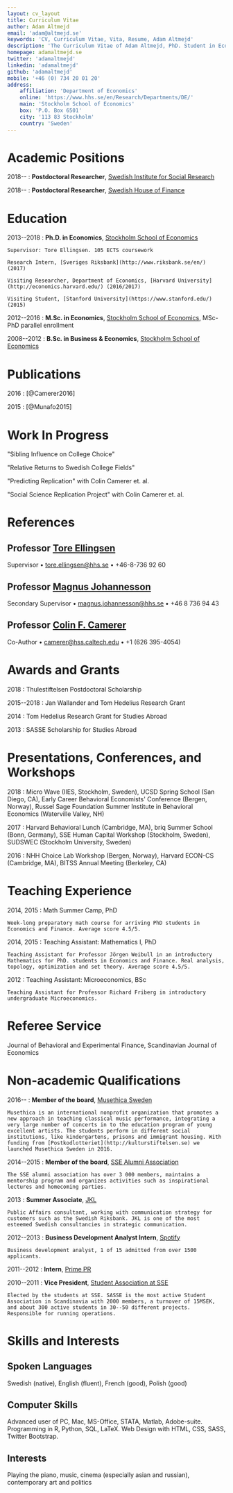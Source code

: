 ```yaml
---
layout: cv_layout
title: Curriculum Vitae
author: Adam Altmejd
email: 'adam@altmejd.se'
keywords: 'CV, Curriculum Vitae, Vita, Resume, Adam Altmejd'
description: 'The Curriculum Vitae of Adam Altmejd, PhD. Student in Economics.'
homepage: adamaltmejd.se
twitter: 'adamaltmejd'
linkedin: 'adamaltmejd'
github: 'adamaltmejd'
mobile: '+46 (0) 734 20 01 20'
address:
    affiliation: 'Department of Economics'
    online: 'https://www.hhs.se/en/Research/Departments/DE/'
    main: 'Stockholm School of Economics'
    box: 'P.O. Box 6501'
    city: '113 83 Stockholm'
    country: 'Sweden'
---
```


# Academic Positions

2018--
:   **Postdoctoral Researcher**, [Swedish Institute for Social Research](https://www.sofi.su.se)

2018--
:   **Postdoctoral Researcher**, [Swedish House of Finance](https://www.houseoffinance.se)

# Education

2013--2018
:   **Ph.D. in Economics**, [Stockholm School of Economics](https://www.hhs.se/en/Education/PhD/economics/)

    Supervisor: Tore Ellingsen. 105 ECTS coursework

    Research Intern, [Sveriges Riksbank](http://www.riksbank.se/en/) (2017)

    Visiting Researcher, Department of Economics, [Harvard University](http://economics.harvard.edu/) (2016/2017)

    Visiting Student, [Stanford University](https://www.stanford.edu/) (2015)

2012--2016
:   **M.Sc. in Economics**, [Stockholm School of Economics](https://www.hhs.se/en/Education/MSc/MECON/), MSc-PhD parallel enrollment

2008--2012
:   **B.Sc. in Business & Economics**, [Stockholm School of Economics](https://www.hhs.se/en/Education/BSc/BE/)

# Publications

2016
:   [@Camerer2016]

2015
:   [@Munafo2015]

# Work In Progress

"Sibling Influence on College Choice"

"Relative Returns to Swedish College Fields"

"Predicting Replication" with Colin Camerer et. al.

"Social Science Replication Project" with Colin Camerer et. al.

# References

## Professor [Tore Ellingsen](https://sites.google.com/site/tellingsensse/)

Supervisor • <tore.ellingsen@hhs.se> • +46-8-736 92 60

## Professor [Magnus Johannesson](https://www.hhs.se/en/person/?personid=1981033)

Secondary Supervisor • <magnus.johannesson@hhs.se> • +46 8 736 94 43

## Professor [Colin F. Camerer](http://www.hss.caltech.edu/content/colin-f-camerer)

Co-Author • <camerer@hss.caltech.edu> • +1 (626 395-4054)

# Awards and Grants

2018
:   Thulestiftelsen Postdoctoral Scholarship

2015--2018
:   Jan Wallander and Tom Hedelius Research Grant

2014
:   Tom Hedelius Research Grant for Studies Abroad

2013
:   SASSE Scholarship for Studies Abroad

# Presentations, Conferences, and Workshops

2018
:   Micro Wave (IIES, Stockholm, Sweden), UCSD Spring School (San Diego, CA), Early Career Behavioral Economists' Conference (Bergen, Norway), Russel Sage Foundation Summer Institute in Behavioral Economics (Waterville Valley, NH)

2017
:   Harvard Behavioral Lunch (Cambridge, MA), briq Summer School (Bonn, Germany), SSE Human Capital Workshop (Stockholm, Sweden), SUDSWEC (Stockholm University, Sweden)

2016
:   NHH Choice Lab Workshop (Bergen, Norway), Harvard ECON-CS (Cambridge, MA), BITSS Annual Meeting (Berkeley, CA)

# Teaching Experience

2014, 2015
:   Math Summer Camp, PhD

    Week-long preparatory math course for arriving PhD students in Economics and Finance. Average score 4.5/5.

2014, 2015
:   Teaching Assistant: Mathematics I, PhD

    Teaching Assistant for Professor Jörgen Weibull in an introductory Mathematics for PhD. students in Economics and Finance. Real analysis, topology, optimization and set theory. Average score 4.5/5.

2012
:   Teaching Assistant: Microeconomics, BSc

    Teaching Assistant for Professor Richard Friberg in introductory undergraduate Microeconomics.

# Referee Service

Journal of Behavioral and Experimental Finance, Scandinavian Journal of Economics

# Non-academic Qualifications

2016--
:   **Member of the board**, [Musethica Sweden](https://musethica.org)

    Musethica is an international nonprofit organization that promotes a new approach in teaching classical music performance, integrating a very large number of concerts in to the education program of young excellent artists. The students perform in different social institutions, like kindergartens, prisons and immigrant housing. With funding from [Postkodlotteriet](http://kulturstiftelsen.se) we launched Musethica Sweden in 2016.

2014--2015
:   **Member of the board**, [SSE Alumni Association](http://hhskamratforening.se/)

    The SSE alumni association has over 3 000 members, maintains a mentorship program and organizes activities such as inspirational lectures and homecoming parties.

2013
:   **Summer Associate**, [JKL](http://www.jkl.se/)

    Public Affairs consultant, working with communication strategy for customers such as the Swedish Riksbank. JKL is one of the most esteemed Swedish consultancies in strategic communication.

2012--2013
:   **Business Development Analyst Intern**, [Spotify](http://www.spotify.com)

    Business development analyst, 1 of 15 admitted from over 1500 applicants.

2011--2012
:   **Intern**, [Prime PR](http://www.primegroup.com/)

2010--2011
:   **Vice President**, [Student Association at SSE](http://www.sasse.se)

    Elected by the students at SSE. SASSE is the most active Student Association in Scandinavia with 2000 members, a turnover of 15MSEK, and about 300 active students in 30--50 different projects. Responsible for running operations.

# Skills and Interests

## Spoken Languages

Swedish (native), English (fluent), French (good), Polish (good)

## Computer Skills

Advanced user of PC, Mac, MS-Office, STATA, Matlab, Adobe-suite. Programming in R, Python, SQL, LaTeX. Web Design with HTML, CSS, SASS, Twitter Bootstrap.

## Interests

Playing the piano, music, cinema (especially asian and russian), contemporary art and politics
